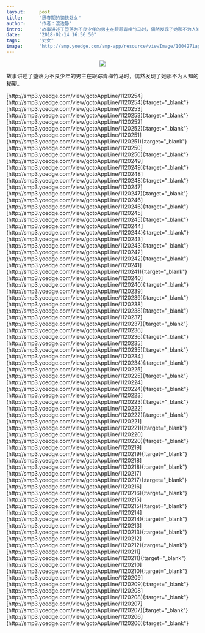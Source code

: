 ```yaml
---
layout:     post
title:      "思春期的钢铁处女"
author:     "作者：渡边静"
intro:      "故事讲述了堕落为不良少年的男主在跟踪青梅竹马时，偶然发现了她那不为人知的秘密。"
date:       "2018-02-14 16:56:50"
tags:       "处女"
image:      "http://smp.yoedge.com/smp-app/resource/viewImage/1004271appline.png"
---
```

<div style="text-align: center">
<p><img src="http://smp.yoedge.com/smp-app/resource/viewImage/1004271appline.png"/></p>
</div>
<p class="post-meta">
<span>故事讲述了堕落为不良少年的男主在跟踪青梅竹马时，偶然发现了她那不为人知的秘密。</span>
</p>
[http://smp3.yoedge.com/view/gotoAppLine/1120254](http://smp3.yoedge.com/view/gotoAppLine/1120254){:target="_blank"}
[http://smp3.yoedge.com/view/gotoAppLine/1120253](http://smp3.yoedge.com/view/gotoAppLine/1120253){:target="_blank"}
[http://smp3.yoedge.com/view/gotoAppLine/1120252](http://smp3.yoedge.com/view/gotoAppLine/1120252){:target="_blank"}
[http://smp3.yoedge.com/view/gotoAppLine/1120251](http://smp3.yoedge.com/view/gotoAppLine/1120251){:target="_blank"}
[http://smp3.yoedge.com/view/gotoAppLine/1120250](http://smp3.yoedge.com/view/gotoAppLine/1120250){:target="_blank"}
[http://smp3.yoedge.com/view/gotoAppLine/1120249](http://smp3.yoedge.com/view/gotoAppLine/1120249){:target="_blank"}
[http://smp3.yoedge.com/view/gotoAppLine/1120248](http://smp3.yoedge.com/view/gotoAppLine/1120248){:target="_blank"}
[http://smp3.yoedge.com/view/gotoAppLine/1120247](http://smp3.yoedge.com/view/gotoAppLine/1120247){:target="_blank"}
[http://smp3.yoedge.com/view/gotoAppLine/1120246](http://smp3.yoedge.com/view/gotoAppLine/1120246){:target="_blank"}
[http://smp3.yoedge.com/view/gotoAppLine/1120245](http://smp3.yoedge.com/view/gotoAppLine/1120245){:target="_blank"}
[http://smp3.yoedge.com/view/gotoAppLine/1120244](http://smp3.yoedge.com/view/gotoAppLine/1120244){:target="_blank"}
[http://smp3.yoedge.com/view/gotoAppLine/1120243](http://smp3.yoedge.com/view/gotoAppLine/1120243){:target="_blank"}
[http://smp3.yoedge.com/view/gotoAppLine/1120242](http://smp3.yoedge.com/view/gotoAppLine/1120242){:target="_blank"}
[http://smp3.yoedge.com/view/gotoAppLine/1120241](http://smp3.yoedge.com/view/gotoAppLine/1120241){:target="_blank"}
[http://smp3.yoedge.com/view/gotoAppLine/1120240](http://smp3.yoedge.com/view/gotoAppLine/1120240){:target="_blank"}
[http://smp3.yoedge.com/view/gotoAppLine/1120239](http://smp3.yoedge.com/view/gotoAppLine/1120239){:target="_blank"}
[http://smp3.yoedge.com/view/gotoAppLine/1120238](http://smp3.yoedge.com/view/gotoAppLine/1120238){:target="_blank"}
[http://smp3.yoedge.com/view/gotoAppLine/1120237](http://smp3.yoedge.com/view/gotoAppLine/1120237){:target="_blank"}
[http://smp3.yoedge.com/view/gotoAppLine/1120236](http://smp3.yoedge.com/view/gotoAppLine/1120236){:target="_blank"}
[http://smp3.yoedge.com/view/gotoAppLine/1120235](http://smp3.yoedge.com/view/gotoAppLine/1120235){:target="_blank"}
[http://smp3.yoedge.com/view/gotoAppLine/1120234](http://smp3.yoedge.com/view/gotoAppLine/1120234){:target="_blank"}
[http://smp3.yoedge.com/view/gotoAppLine/1120225](http://smp3.yoedge.com/view/gotoAppLine/1120225){:target="_blank"}
[http://smp3.yoedge.com/view/gotoAppLine/1120224](http://smp3.yoedge.com/view/gotoAppLine/1120224){:target="_blank"}
[http://smp3.yoedge.com/view/gotoAppLine/1120223](http://smp3.yoedge.com/view/gotoAppLine/1120223){:target="_blank"}
[http://smp3.yoedge.com/view/gotoAppLine/1120222](http://smp3.yoedge.com/view/gotoAppLine/1120222){:target="_blank"}
[http://smp3.yoedge.com/view/gotoAppLine/1120221](http://smp3.yoedge.com/view/gotoAppLine/1120221){:target="_blank"}
[http://smp3.yoedge.com/view/gotoAppLine/1120220](http://smp3.yoedge.com/view/gotoAppLine/1120220){:target="_blank"}
[http://smp3.yoedge.com/view/gotoAppLine/1120219](http://smp3.yoedge.com/view/gotoAppLine/1120219){:target="_blank"}
[http://smp3.yoedge.com/view/gotoAppLine/1120218](http://smp3.yoedge.com/view/gotoAppLine/1120218){:target="_blank"}
[http://smp3.yoedge.com/view/gotoAppLine/1120217](http://smp3.yoedge.com/view/gotoAppLine/1120217){:target="_blank"}
[http://smp3.yoedge.com/view/gotoAppLine/1120216](http://smp3.yoedge.com/view/gotoAppLine/1120216){:target="_blank"}
[http://smp3.yoedge.com/view/gotoAppLine/1120215](http://smp3.yoedge.com/view/gotoAppLine/1120215){:target="_blank"}
[http://smp3.yoedge.com/view/gotoAppLine/1120214](http://smp3.yoedge.com/view/gotoAppLine/1120214){:target="_blank"}
[http://smp3.yoedge.com/view/gotoAppLine/1120213](http://smp3.yoedge.com/view/gotoAppLine/1120213){:target="_blank"}
[http://smp3.yoedge.com/view/gotoAppLine/1120212](http://smp3.yoedge.com/view/gotoAppLine/1120212){:target="_blank"}
[http://smp3.yoedge.com/view/gotoAppLine/1120211](http://smp3.yoedge.com/view/gotoAppLine/1120211){:target="_blank"}
[http://smp3.yoedge.com/view/gotoAppLine/1120210](http://smp3.yoedge.com/view/gotoAppLine/1120210){:target="_blank"}
[http://smp3.yoedge.com/view/gotoAppLine/1120209](http://smp3.yoedge.com/view/gotoAppLine/1120209){:target="_blank"}
[http://smp3.yoedge.com/view/gotoAppLine/1120208](http://smp3.yoedge.com/view/gotoAppLine/1120208){:target="_blank"}
[http://smp3.yoedge.com/view/gotoAppLine/1120207](http://smp3.yoedge.com/view/gotoAppLine/1120207){:target="_blank"}
[http://smp3.yoedge.com/view/gotoAppLine/1120206](http://smp3.yoedge.com/view/gotoAppLine/1120206){:target="_blank"}


